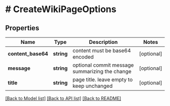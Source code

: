 # # CreateWikiPageOptions

## Properties

Name | Type | Description | Notes
------------ | ------------- | ------------- | -------------
**content_base64** | **string** | content must be base64 encoded | [optional]
**message** | **string** | optional commit message summarizing the change | [optional]
**title** | **string** | page title. leave empty to keep unchanged | [optional]

[[Back to Model list]](../../README.md#models) [[Back to API list]](../../README.md#endpoints) [[Back to README]](../../README.md)
